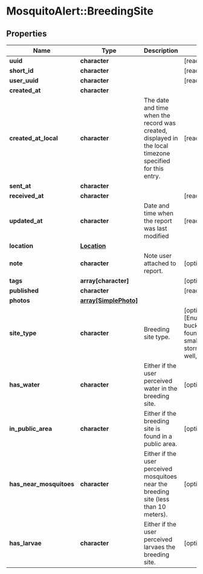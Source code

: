 # MosquitoAlert::BreedingSite


## Properties
Name | Type | Description | Notes
------------ | ------------- | ------------- | -------------
**uuid** | **character** |  | [readonly] 
**short_id** | **character** |  | [readonly] 
**user_uuid** | **character** |  | [readonly] 
**created_at** | **character** |  | 
**created_at_local** | **character** | The date and time when the record was created, displayed in the local timezone specified for this entry. | [readonly] 
**sent_at** | **character** |  | 
**received_at** | **character** |  | [readonly] 
**updated_at** | **character** | Date and time when the report was last modified | [readonly] 
**location** | [**Location**](Location.md) |  | 
**note** | **character** | Note user attached to report. | [optional] 
**tags** | **array[character]** |  | [optional] 
**published** | **character** |  | [readonly] 
**photos** | [**array[SimplePhoto]**](SimplePhoto.md) |  | 
**site_type** | **character** | Breeding site type. | [optional] [Enum: [basin, bucket, fountain, small_container, storm_drain, well, other, ]] 
**has_water** | **character** | Either if the user perceived water in the breeding site. | [optional] 
**in_public_area** | **character** | Either if the breeding site is found in a public area. | [optional] 
**has_near_mosquitoes** | **character** | Either if the user perceived mosquitoes near the breeding site (less than 10 meters). | [optional] 
**has_larvae** | **character** | Either if the user perceived larvaes the breeding site. | [optional] 


